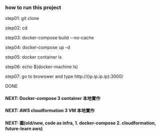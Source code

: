 ### how to run this project

step01: git clone 

step02: cd 

step03: docker-compose build --no-cache

step04: docker-compose up -d 

step05: docker container ls 

step06: echo $(docker-machine ls)

step07: go to browswer and type
http://{ip.ip.ip.ip}:3000/

DONE

#### NEXT: Docker-compose 3 container 本地實作
#### NEXT: AWS cloudformation 3 VM 本地實作
#### NEXT: 圖(old/new, code as infra, 1. docker-compose 2. cloudformation, future-learn aws)

